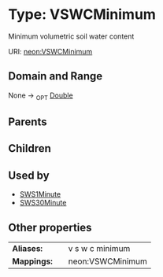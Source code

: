 
# Type: VSWCMinimum


Minimum volumetric soil water content

URI: [neon:VSWCMinimum](https://data.neonscience.org/VSWCMinimum)


## Domain and Range

None ->  <sub>OPT</sub> [Double](types/Double.md)

## Parents


## Children


## Used by

 * [SWS1Minute](SWS1Minute.md)
 * [SWS30Minute](SWS30Minute.md)

## Other properties

|  |  |  |
| --- | --- | --- |
| **Aliases:** | | v s w c minimum |
| **Mappings:** | | neon:VSWCMinimum |


